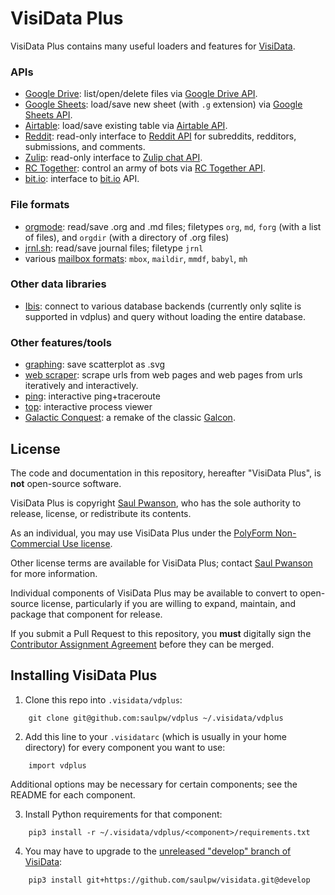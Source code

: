 # VisiData Plus

VisiData Plus contains many useful loaders and features for [VisiData](https://visidata.org).

### APIs

- [Google Drive](https://github.com/saulpw/vdplus/tree/develop/api/google): list/open/delete files via [Google Drive API](https://developers.google.com/drive/).
- [Google Sheets](https://github.com/saulpw/vdplus/tree/develop/api/google): load/save new sheet (with `.g` extension) via [Google Sheets API](https://developers.google.com/sheets/).
- [Airtable](https://github.com/saulpw/vdplus/tree/develop/api/airtable): load/save existing table via [Airtable API](https://airtable.com/api).
- [Reddit](https://github.com/saulpw/vdplus/tree/develop/api/reddit): read-only interface to [Reddit API](https://www.reddit.com/dev/api) for subreddits, redditors, submissions, and comments.
- [Zulip](https://github.com/saulpw/vdplus/tree/develop/api/zulip): read-only interface to [Zulip chat API](https://github.com/zulip/zulip).
- [RC Together](https://github.com/saulpw/vdplus/tree/develop/api/rctogether): control an army of bots via [RC Together API](https://docs.rctogether.com/).
- [bit.io](https://github.com/saulpw/vdplus/tree/develop/api/bitio): interface to [bit.io](https://bit.io) API.


### File formats

- [orgmode](): read/save .org and .md files; filetypes `org`, `md`, `forg` (with a list of files), and `orgdir` (with a directory of .org files)
- [jrnl.sh](https://jrnl.sh): read/save journal files; filetype `jrnl`
- various [mailbox formats](https://docs.python.org/3/library/mailbox.html): `mbox`, `maildir`, `mmdf`, `babyl`, `mh`

### Other data libraries

- [Ibis](https://ibis-project.org): connect to various database backends (currently only sqlite is supported in vdplus) and query without loading the entire database.

### Other features/tools

- [graphing](https://github.com/saulpw/vdplus/tree/develop/graphing): save scatterplot as .svg
- [web scraper](https://github.com/saulpw/vdplus/tree/develop/scraper): scrape urls from web pages and web pages from urls iteratively and interactively.
- [ping](https://github.com/saulpw/vdplus/tree/develop/ping): interactive ping+traceroute
- [top](https://github.com/saulpw/vdplus/tree/develop/top): interactive process viewer
- [Galactic Conquest](https://github.com/saulpw/vdplus/tree/develop/galcon): a remake of the classic [Galcon](http://www.galcon.com/classic/history.html).

## License

The code and documentation in this repository, hereafter "VisiData Plus", is **not** open-source software.

VisiData Plus is copyright [Saul Pwanson](https://github.com/saulpw), who has the sole authority to release, license, or redistribute its contents.

As an individual, you may use VisiData Plus under the [PolyForm Non-Commercial Use license](LICENSE.polyform-non-commercial.txt).

Other license terms are available for VisiData Plus; contact [Saul Pwanson](mailto:vdplus@saul.pw) for more information.

Individual components of VisiData Plus may be available to convert to open-source license, particularly if you are willing to expand, maintain, and package that component for release.

If you submit a Pull Request to this repository, you **must** digitally sign the [Contributor Assignment Agreement](https://github.com/saulpw/vdplus/tree/develop/CONTRIBUTING.md) before they can be merged.

## Installing VisiData Plus

1. Clone this repo into `.visidata/vdplus`:

```
    git clone git@github.com:saulpw/vdplus ~/.visidata/vdplus
```

2. Add this line to your `.visidatarc` (which is usually in your home directory) for every component you want to use:

```
    import vdplus
```

Additional options may be necessary for certain components; see the README for each component.

3. Install Python requirements for that component:

```
    pip3 install -r ~/.visidata/vdplus/<component>/requirements.txt
```

4. You may have to upgrade to the [unreleased "develop" branch of VisiData](https://github.com/saulpw/visidata/tree/develop):

```
    pip3 install git+https://github.com/saulpw/visidata.git@develop
```
